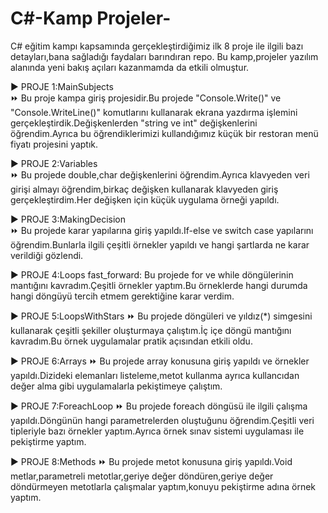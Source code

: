 # C#-Kamp Projeler-

C# eğitim kampı kapsamında gerçekleştirdiğimiz ilk 8 proje ile ilgili bazı detayları,bana sağladığı faydaları barındıran repo.
Bu kamp,projeler yazılım alanında yeni bakış açıları kazanmamda da etkili olmuştur.


:arrow_forward: PROJE 1:MainSubjects                                                        
     :fast_forward: Bu proje kampa giriş projesidir.Bu projede "Console.Write()" ve "Console.WriteLine()" komutlarını kullanarak ekrana yazdırma işlemini gerçekleştirdik.Değişkenlerden "string ve int" değişkenlerini öğrendim.Ayrıca bu öğrendiklerimizi kullandığımız küçük bir restoran menü fiyatı projesini yaptık.


:arrow_forward: PROJE 2:Variables                                                           
      :fast_forward: Bu projede double,char değişkenlerini öğrendim.Ayrıca klavyeden veri girişi almayı öğrendim,birkaç değişken kullanarak klavyeden giriş gerçekleştirdim.Her değişken için küçük uygulama örneği yapıldı.                                 


:arrow_forward: PROJE 3:MakingDecision                                                              
       :fast_forward: Bu projede karar yapılarına giriş yapıldı.If-else ve switch case yapılarını öğrendim.Bunlarla ilgili çeşitli örnekler yapıldı ve hangi şartlarda ne karar verildiği gözlendi.


:arrow_forward: PROJE 4:Loops                                                                                                                                                     fast_forward: Bu projede for ve while döngülerinin mantığını kavradım.Çeşitli örnekler yaptım.Bu örneklerde hangi durumda hangi döngüyü tercih etmem gerektiğine karar verdim.


:arrow_forward: PROJE 5:LoopsWithStars                                                                                                                                           :fast_forward: Bu projede döngüleri ve yıldız(*) simgesini kullanarak çeşitli şekiller oluşturmaya çalıştım.İç içe döngü mantığını kavradım.Bu örnek uygulamalar pratik açısından etkili oldu.


:arrow_forward: PROJE 6:Arrays                                                                                                                                                  :fast_forward: Bu projede array konusuna giriş yapıldı ve örnekler yapıldı.Dizideki elemanları listeleme,metot kullanma ayrıca kullancıdan değer alma gibi uygulamalarla pekiştimeye çalıştım.


:arrow_forward: PROJE 7:ForeachLoop                                                                                                                                            :fast_forward: Bu projede foreach döngüsü ile ilgili çalışma yapıldı.Döngünün hangi parametrelerden oluştuğunu öğrendim.Çeşitli veri tipleriyle bazı örnekler yaptım.Ayrıca örnek sınav sistemi uygulaması ile pekiştirme yaptım.


:arrow_forward: PROJE 8:Methods                                                                                                                                                 :fast_forward: Bu projede metot konusuna giriş yapıldı.Void metlar,parametreli metotlar,geriye değer döndüren,geriye değer döndürmeyen metotlarla çalışmalar yaptım,konuyu pekiştirme adına örnek yaptım.







